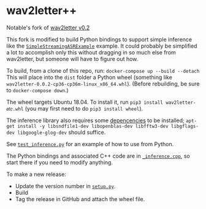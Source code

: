 # wav2letter++

Notable's fork of [wav2letter v0.2](https://github.com/facebookresearch/wav2letter/tree/v0.2)

This fork is modified to build Python bindings to support simple inference like the [`SimpleStreamingASRExample`](inference/inference/examples/SimpleStreamingASRExample.cpp) example. It could probably be simplified a lot to accomplish only this without dragging in so much else from wav2letter, but someone will have to figure out how. 

To build, from a clone of this repo, run:
```docker-compose up --build --detach```
This will place into the `dist` folder a Python wheel (something like `wav2letter-0.0.2-cp36-cp36m-linux_x86_64.whl`). (Before rebuilding, be sure to `docker-compose down`.)

The wheel targets Ubuntu 18.04. To install it, run `pip3 install wav2letter-𝑒𝑡𝑐.whl` (you may first need to do `pip3 install wheel`). 

The inference library also requires some [depencencies](https://github.com/facebookresearch/wav2letter/wiki/Dependencies#3-additional-dependencies) to be installed; `apt-get install -y libsndfile1-dev libopenblas-dev libfftw3-dev libgflags-dev libgoogle-glog-dev` should suffice.

See [`test_inference.py`](inference/wav2letter/test_inference.py) for an example of how to use from Python. 

The Python bindings and associated C++ code are in [`_inference.cpp`](inference/wav2letter/_inference.cpp), so start there if you need to modify anything. 

To make a new release:
* Update the version number in [`setup.py`](inference/setup.py).
* Build
* Tag the release in GitHub and attach the wheel file. 